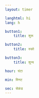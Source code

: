 ```yaml
---
layout: timer

langhtml: hi
lang: h

button1:
    title: शुरू

button2:
    title: रुको

button3:
    title: शून्य

hour: घंटा

min: मिनट

sec: सेकंड
---
```


